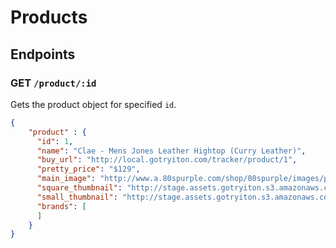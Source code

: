 # Products

## Endpoints

### GET  `/product/:id`
Gets the product object for specified `id`.

```json
{
	"product" : {
	  "id": 1,
	  "name": "Clae - Mens Jones Leather Hightop (Curry Leather)",
	  "buy_url": "http://local.gotryiton.com/tracker/product/1",
	  "pretty_price": "$129",
	  "main_image": "http://www.a.80spurple.com/shop/80spurple/images/products/150x225/clae/clae_cla01251_cul-2.jpg",
	  "square_thumbnail": "http://stage.assets.gotryiton.s3.amazonaws.com/products/04d84f2bb6fc4c482bcfab3b023c34d0_300_300.jpg",
	  "small_thumbnail": "http://stage.assets.gotryiton.s3.amazonaws.com/products/04d84f2bb6fc4c482bcfab3b023c34d0_200_0.jpg",
	  "brands": [
	  ]
	}
}
```